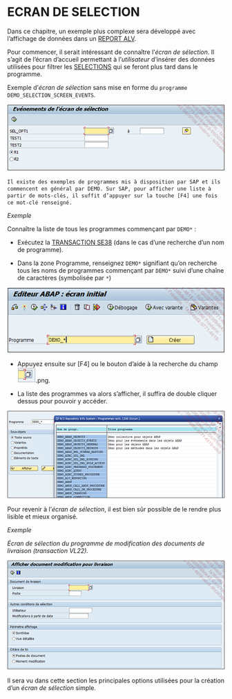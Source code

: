 # **ECRAN DE SELECTION**

Dans ce chapitre, un exemple plus complexe sera développé avec l’affichage de données dans un [REPORT ALV](../../16_ALV/08_Rapport_ALV.md).

Pour commencer, il serait intéressant de connaître l’_écran de sélection_. Il s’agit de l’écran d’accueil permettant à l’_utilisateur_ d’insérer des données utilisées pour filtrer les [SELECTIONS](../02_Champs/README.md) qui se feront plus tard dans le programme.

Exemple d’_écran de sélection_ sans mise en forme du `programme DEMO_SELECTION_SCREEN_EVENTS`.

![](../../ressources/15_01_01_01.png)

    Il existe des exemples de programmes mis à disposition par SAP et ils commencent en général par DEMO. Sur SAP, pour afficher une liste à partir de mots-clés, il suffit d’appuyer sur la touche [F4] une fois ce mot-clé renseigné.

_Exemple_

Connaître la liste de tous les programmes commençant par `DEMO*` :

- Exécutez la [TRANSACTION SE38](../../22_Transactions/TCODE_SE38.md) (dans le cas d’une recherche d’un nom de programme).

- Dans la zone Programme, renseignez `DEMO*` signifiant qu’on recherche tous les noms de programmes commençant par `DEMO*` suivi d’une chaîne de caractères (symbolisée par `*`)

![](../../ressources/15_01_01_02.png)

- Appuyez ensuite sur [F4] ou le bouton d’aide à la recherche du champ ![](../../ressources/15_01_01_03.png).png.

- La liste des programmes va alors s’afficher, il suffira de double cliquer dessus pour pouvoir y accéder.

![](../../ressources/15_01_01_04.png)

Pour revenir à l’_écran de sélection_, il est bien sûr possible de le rendre plus lisible et mieux organisé.

_Exemple_

_Écran de sélection du programme de modification des documents de livraison (transaction VL22)._

![](../../ressources/15_01_01_05.png)

Il sera vu dans cette section les principales options utilisées pour la création d’un _écran de sélection_ simple.

